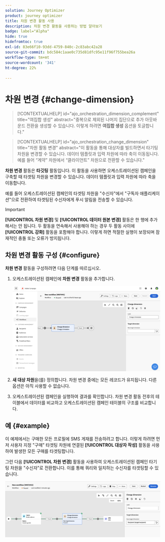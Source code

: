 ```yaml
---
solution: Journey Optimizer
product: journey optimizer
title: 차원 변경 활동 사용
description: 차원 변경 활동을 사용하는 방법 알아보기
badge: label="Alpha"
hide: true
hidefromtoc: true
exl-id: 83e66f10-93dd-4759-840c-2c83abc42a28
source-git-commit: bdc584c1aae0c735d81dfc95e11f96f755bea26a
workflow-type: tm+mt
source-wordcount: '341'
ht-degree: 22%

---
```


# 차원 변경 {#change-dimension}

>[!CONTEXTUALHELP]
>id="ajo_orchestration_dimension_complement"
>title="여집합 생성"
>abstract="중복으로 제외된 나머지 집단으로 추가 아웃바운드 전환을 생성할 수 있습니다. 이렇게 하려면 **여집합 생성** 옵션을 토글합니다."

>[!CONTEXTUALHELP]
>id="ajo_orchestration_change_dimension"
>title="차원 활동 변경"
>abstract="이 활동을 통해 대상자를 빌드하면서 타기팅 차원을 변경할 수 있습니다. 데이터 템플릿과 입력 차원에 따라 축이 이동됩니다. 예를 들어 “계약” 차원에서 “클라이언트” 차원으로 전환할 수 있습니다."

**차원 변경** 활동은 **타깃팅** 활동입니다. 이 활동을 사용하면 오케스트레이션된 캠페인을 구축할 때 타겟팅 차원을 변경할 수 있습니다. 데이터 템플릿과 입력 차원에 따라 축을 이동합니다.

예를 들어 오케스트레이션된 캠페인의 타겟팅 차원을 &quot;수신자&quot;에서 &quot;구독자 애플리케이션&quot;으로 전환하여 타겟팅된 수신자에게 푸시 알림을 전송할 수 있습니다.

>[!IMPORTANT]
>
>**[!UICONTROL 차원 변경]** 및 **[!UICONTROL 데이터 원본 변경]** 활동은 한 행에 추가해서는 안 됩니다. 두 활동을 연속해서 사용해야 하는 경우 두 활동 사이에 **[!UICONTROL 강화]** 활동을 포함해야 합니다. 이렇게 하면 적절한 실행이 보장되며 잠재적인 충돌 또는 오류가 방지됩니다.

## 차원 변경 활동 구성 {#configure}

**차원 변경** 활동을 구성하려면 다음 단계를 따르십시오.

1. 오케스트레이션된 캠페인에 **차원 변경** 활동을 추가합니다.

   ![](../assets/workflow-change-dimension.png)

1. **새 대상 차원**&#x200B;을(를) 정의합니다. 차원 변경 중에는 모든 레코드가 유지됩니다. 다른 옵션은 아직 사용할 수 없습니다.

1. 오케스트레이션된 캠페인을 실행하여 결과를 확인합니다. 차원 변경 활동 전후의 테이블에서 데이터를 비교하고 오케스트레이션된 캠페인 테이블의 구조를 비교합니다.

## 예 {#example}

이 예제에서는 구매한 모든 프로필에 SMS 게재를 전송하려고 합니다. 이렇게 하려면 먼저 사용자 지정 &quot;구매&quot; 타겟팅 차원에 연결된 **[!UICONTROL 대상자 작성]** 활동을 사용하여 발생한 모든 구매를 타겟팅합니다.

그런 다음 **[!UICONTROL 차원 변경]** 활동을 사용하여 오케스트레이션된 캠페인 타기팅 차원을 &quot;수신자&quot;로 전환합니다. 이를 통해 쿼리와 일치하는 수신자를 타겟팅할 수 있습니다.

![](../assets/workflow-change-dimension-example.png)
